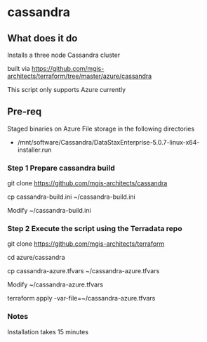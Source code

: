 # cassandra

## What does it do
Installs a three node Cassandra cluster

built via https://github.com/mgis-architects/terraform/tree/master/azure/cassandra

This script only supports Azure currently

## Pre-req
Staged binaries on Azure File storage in the following directories

* /mnt/software/Cassandra/DataStaxEnterprise-5.0.7-linux-x64-installer.run

### Step 1 Prepare cassandra build

git clone https://github.com/mgis-architects/cassandra

cp cassandra-build.ini ~/cassandra-build.ini

Modify ~/cassandra-build.ini

### Step 2 Execute the script using the Terradata repo 

git clone https://github.com/mgis-architects/terraform

cd azure/cassandra

cp cassandra-azure.tfvars ~/cassandra-azure.tfvars

Modify ~/cassandra-azure.tfvars

terraform apply -var-file=~/cassandra-azure.tfvars

### Notes
Installation takes 15 minutes
